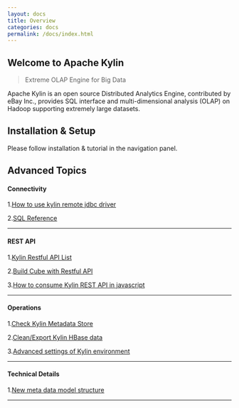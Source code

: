 ```yaml
---
layout: docs
title: Overview
categories: docs
permalink: /docs/index.html
---
```


Welcome to Apache Kylin
------------  
> Extreme OLAP Engine for Big Data

Apache Kylin is an open source Distributed Analytics Engine, contributed by eBay Inc., provides SQL interface and multi-dimensional analysis (OLAP) on Hadoop supporting extremely large datasets.

Installation & Setup
------------  

Please follow installation & tutorial in the navigation panel.

Advanced Topics
-------  

#### Connectivity

1.[How to use kylin remote jdbc driver](howto/howto_jdbc.html)

2.[SQL Reference](http://calcite.incubator.apache.org/)

---

#### REST API

1.[Kylin Restful API List](howto/howto_use_restapi.html)

2.[Build Cube with Restful API](howto/howto_build_cube_with_restapi.html)

3.[How to consume Kylin REST API in javascript](howto/howto_use_restapi_in_js.html)

---

#### Operations

1.[Check Kylin Metadata Store](howto/howto_backup_metadata.html)

2.[Clean/Export Kylin HBase data](howto/howto_backup.html)

3.[Advanced settings of Kylin environment](install/advance_settings.html)

---

#### Technical Details

1.[New meta data model structure](/development/new_metadata.html)

---


